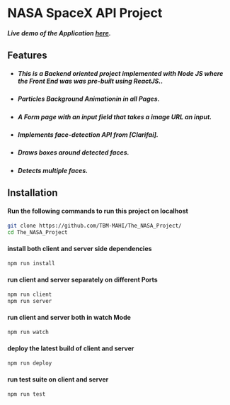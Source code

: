 NASA SpaceX API Project
==============================


##### Live demo of the Application [here].
## Features
- ##### This is a Backend oriented project implemented with Node JS where the Front End was was pre-built using ReactJS..
- ##### Particles Background Animationin in all Pages.
- ##### A Form page with an input field that takes a image URL an input.
- ##### Implements face-detection API from [Clarifai].
- ##### Draws boxes around detected faces. 
- ##### Detects multiple faces.

## Installation

#### Run the following commands to run this project on localhost

```sh
git clone https://github.com/TBM-MAHI/The_NASA_Project/
cd The_NASA_Project
```
#### install both client and server side dependencies
```sh
npm run install
```
#### run client and server separately on different Ports
```sh
npm run client
npm run server
```
#### run client and server both in watch Mode
```sh
npm run watch
```
#### deploy the latest build of client and server
```sh
npm run deploy 
```
#### run test suite on client and server
```sh
npm run test 
```


[here]:<https://thespacexnasaproject.onrender.com/>
